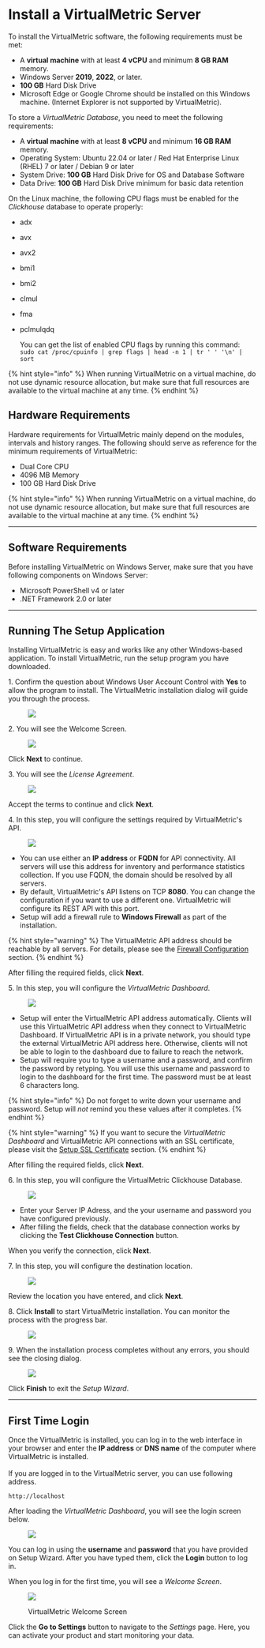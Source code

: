<link rel="stylesheet" href="../.gitbook/styles.css">

# Install a VirtualMetric Server

To install the VirtualMetric software, the following requirements must be met:

* A **virtual machine** with at least **4 vCPU** and minimum **8 GB RAM** memory.
* Windows Server **2019**, **2022**, or later.
* **100 GB** Hard Disk Drive
* Microsoft Edge or Google Chrome should be installed on this Windows machine. (Internet Explorer is not supported by VirtualMetric).

To store a _VirtualMetric Database_, you need to meet the following requirements:

* A **virtual machine** with at least **8 vCPU** and minimum **16 GB RAM** memory.
* Operating System: Ubuntu 22.04 or later / Red Hat Enterprise Linux (RHEL) 7 or later / Debian 9 or later
* System Drive: **100 GB** Hard Disk Drive for OS and Database Software
* Data Drive: **100 GB** Hard Disk Drive minimum for basic data retention

On the Linux machine, the following CPU flags must be enabled for the _Clickhouse_ database to operate properly:

* adx
* avx
* avx2
* bmi1
* bmi2
* clmul
* fma
* pclmulqdq

    You can get the list of enabled CPU flags by running this command:\
    <code>sudo cat /proc/cpuinfo | grep flags | head -n 1 | tr ' ' '\n' | sort</code>

{% hint style="info" %}
When running VirtualMetric on a virtual machine, do not use dynamic resource allocation, but make sure that full resources are available to the virtual machine at any time.
{% endhint %}

## Hardware Requirements

Hardware requirements for VirtualMetric mainly depend on the modules, intervals and history ranges. The following should serve as reference for the minimum requirements of VirtualMetric:

* Dual Core CPU
* 4096 MB Memory
* 100 GB Hard Disk Drive

{% hint style="info" %}
When running VirtualMetric on a virtual machine, do not use dynamic resource allocation, but make sure that full resources are available to the virtual machine at any time.
{% endhint %}

***

## Software Requirements

Before installing VirtualMetric on Windows Server, make sure that you have following components on Windows Server:

* Microsoft PowerShell v4 or later
* .NET Framework 2.0 or later

***

## Running The Setup Application

Installing VirtualMetric is easy and works like any other Windows-based application. To install VirtualMetric, run the setup program you have downloaded.

1\.      Confirm the question about Windows User Account Control with **Yes** to allow the program to install. The VirtualMetric installation dialog will guide you through the process.

<div align="left">
<figure><img class="screenshot" src="../.gitbook/assets/UACPrompt.png"><figcaption></figcaption></figure>
</div>

2\.      You will see the Welcome Screen.

<div align="left">
<figure><img class="screenshot" src="../.gitbook/assets/SetupWizard-1.png"><figcaption></figcaption></figure>
</div>

Click **Next** to continue.

3\.      You will see the _License Agreement_.

<div align="left">
<figure><img class="screenshot" src="../.gitbook/assets/SetupWizard-2.png"><figcaption></figcaption></figure>
</div>

Accept the terms to continue and click **Next**.

4\.      In this step, you will configure the settings required by VirtualMetric's API.

<div align="left">
<figure><img class="screenshot" src="../.gitbook/assets/SetupWizard-3.png"><figcaption></figcaption></figure>
</div>

* You can use either an **IP address** or **FQDN** for API connectivity. All servers will use this address for inventory and performance statistics collection. If you use FQDN, the domain should be resolved by all servers.
* By default, VirtualMetric's API listens on TCP **8080**. You can change the configuration if you want to use a different one. VirtualMetric will configure its REST API with this port.
* Setup will add a firewall rule to **Windows Firewall** as part of the installation.

{% hint style="warning" %}
The VirtualMetric API address should be reachable by all servers. For details, please see the [Firewall Configuration](../introduction/product-security.md#required-firewall-ports) section.
{% endhint %}

After filling the required fields, click **Next**.

5\.      In this step, you will configure the _VirtualMetric Dashboard_.

<div align="left">
<figure><img class="screenshot" src="../.gitbook/assets/SetupWizard-4.png"><figcaption></figcaption></figure>
</div>

* Setup will enter the VirtualMetric API address automatically. Clients will use this VirtualMetric API address when they connect to VirtualMetric Dashboard. If VirtualMetric API is in a private network, you should type the external VirtualMetric API address here. Otherwise, clients will not be able to login to the dashboard due to failure to reach the network.
* Setup will require you to type a username and a password, and confirm the password by retyping. You will use this username and password to login to the dashboard for the first time. The password must be at least 6 characters long.

{% hint style="info" %}
Do not forget to write down your username and password. Setup will _not_ remind you these values after it completes.
{% endhint %}

{% hint style="warning" %}
If you want to secure the _VirtualMetric Dashboard_ and VirtualMetric API connections with an SSL certificate, please visit the [Setup SSL Certificate](maintenance.md#setup-ssl-certificate) section.
{% endhint %}

After filling the required fields, click **Next**.

6\.      In this step, you will configure the VirtualMetric Clickhouse Database.

<div align="left">
<figure><img class="screenshot" src="../.gitbook/assets/SetupWizard-5.png"><figcaption></figcaption></figure>
</div>

* Enter your Server IP Adress, and the your username and password you have configured previously.
* After filling the fields, check that the database connection works by clicking the **Test Clickhouse Connection** button.

When you verify the connection, click **Next**.

7\.      In this step, you will configure the destination location.

<div align="left">
<figure><img class="screenshot" src="../.gitbook/assets/SetupWizard-6.png"><figcaption></figcaption></figure>
</div>

Review the location you have entered, and click **Next**.


8\.      Click **Install** to start VirtualMetric installation. You can monitor the process with the progress bar.

<div align="left">
<figure><img class="screenshot" src="../.gitbook/assets/SetupWizard-7.png"><figcaption></figcaption></figure>
</div>


9\.      When the installation process completes without any errors, you should see the closing dialog.

<div align="left">
<figure><img class="screenshot" src="../.gitbook/assets/SetupWizard-8.png"><figcaption></figcaption></figure>
</div>

Click **Finish** to exit the _Setup Wizard_.

***

## First Time Login

Once the VirtualMetric is installed, you can log in to the web interface in your browser and enter the **IP address** or **DNS name** of the computer where VirtualMetric is installed.\
\
If you are logged in to the VirtualMetric server, you can use following address.

```markup
http://localhost
```

After loading the _VirtualMetric Dashboard_, you will see the login screen below.

<div align="left">
<figure><img class="screenshot" src="../.gitbook/assets/SetupLoginScreen.png"><figcaption></figcaption></figure>
</div>

You can log in using the **username** and **password** that you have provided on Setup Wizard. After you have typed them, click the **Login** button to log in.

When you log in for the first time, you will see a _Welcome Screen_.

<div align="left">
<figure><img class="screenshot" src="../.gitbook/assets/image (198).png"><figcaption><p>VirtualMetric Welcome Screen</p></figcaption></figure>
</div>

Click the **Go to Settings** button to navigate to the _Settings_ page. Here, you can activate your product and start monitoring your data.
